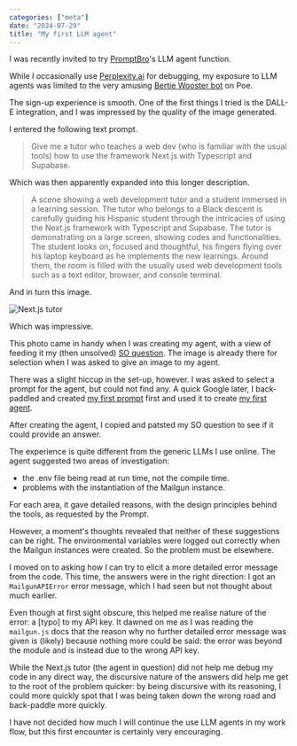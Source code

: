 ```yaml
---
categories: ["meta"]
date: "2024-07-29"
title: "My first LLM agent"
---
```


I was recently invited to try [PromptBro](https://promptbros.ai/)'s LLM agent function.

While I occasionally use [Perplexity.ai](https://www.perplexity.ai/) for debugging, my exposure to LLM agents was limited to the very amusing [Bertie Wooster bot](https://poe.com/BertieWooster) on Poe.

The sign-up experience is smooth.  One of the first things I tried is the DALL-E integration, and I was impressed by the quality of the image generated.

I entered the following text prompt.

> Give me a tutor who teaches a web dev (who is familiar with the usual tools) how to use the framework Next.js with Typescript and Supabase.

Which was then apparently expanded into this longer description.

> A scene showing a web development tutor and a student immersed in a learning session. The tutor who belongs to a Black descent is carefully guiding his Hispanic student through the intricacies of using the Next.js framework with Typescript and Supabase. The tutor is demonstrating on a large screen, showing codes and functionalities. The student looks on, focused and thoughtful, his fingers flying over his laptop keyboard as he implements the new learnings. Around them, the room is filled with the usually used web development tools such as a text editor, browser, and console terminal.

And in turn this image.

![Next.js tutor](/Next.js-tutor.png)

Which was impressive.

This photo came in handy when I was creating my agent, with a view of feeding it my (then unsolved) [SO question](https://stackoverflow.com/questions/78812601/env-file-in-next-js-changes-the-behaviour-of-mailgun-js-solved).  The image is already there for selection when I was asked to give an image to my agent.

There was a slight hiccup in the set-up, however.  I was asked to select a prompt for the agent, but could not find any.  A quick Google later, I back-paddled and created [my first prompt](https://promptbros.ai/prompt/clz8p5epr00018t79pgio3y4z) first and used it to create [my first agent](https://promptbros.ai/prompt/clz8p5epr00018t79pgio3y4z).

After creating the agent, I copied and patsted my SO question to see if it could provide an answer.

The experience is quite different from the generic LLMs I use online.  The agent suggested two areas of investigation:

- the .env file being read at run time, not the compile time.
- problems with the instantiation of the Mailgun instance.

For each area, it gave detailed reasons, with the design principles behind the tools, as requested by the Prompt.

However, a moment's thoughts revealed that neither of these suggestions can be right.  The environmental variables were logged out correctly when the Mailgun instances were created.  So the problem must be elsewhere.

I moved on to asking how I can try to elicit a more detailed error message from the code.  This time, the answers were in the right direction: I got an ```MailgunAPIError``` error message, which I had seen but not thought about much earlier.

Even though at first sight obscure, this helped me realise nature of the error: a [typo] to my API key.  It dawned on me as I was reading the ```mailgun.js``` docs that the reason why no further detailed error message was given is (likely) because nothing more could be said: the error was beyond the module and is instead due to the wrong API key.

While the Next.js tutor (the agent in question) did not help me debug my code in any direct way, the discursive nature of the answers did help me get to the root of the problem quicker: by being discursive with its reasoning, I could more quickly spot that I was being taken down the wrong road and back-paddle more quickly.

I have not decided how much I will continue the use LLM agents in my work flow, but this first encounter is certainly very encouraging.